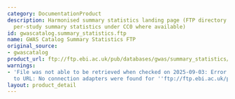 ```yaml
---
category: DocumentationProduct
description: Harmonised summary statistics landing page (FTP directory containing
  per-study summary statistics under CC0 where available)
id: gwascatalog.summary_statistics.ftp
name: GWAS Catalog Summary Statistics FTP
original_source:
- gwascatalog
product_url: ftp://ftp.ebi.ac.uk/pub/databases/gwas/summary_statistics/
warnings:
- 'File was not able to be retrieved when checked on 2025-09-03: Error connecting
  to URL: No connection adapters were found for ''ftp://ftp.ebi.ac.uk/pub/databases/gwas/summary_statistics/'''
layout: product_detail
---
```

